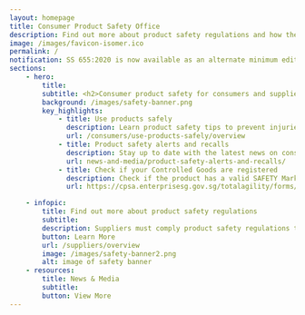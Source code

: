 ```yaml
---
layout: homepage
title: Consumer Product Safety Office
description: Find out more about product safety regulations and how the Consumer Product Safety Office safeguards consumers
image: /images/favicon-isomer.ico
permalink: /
notification: SS 655:2020 is now available as an alternate minimum edition for registration and renewal of Fans under the CPSR. To learn more, click <a href= "/news-and-media/circulars/"> here</a>.
sections:
    - hero:
        title: 
        subtitle: <h2>Consumer product safety for consumers and suppliers<h2>
        background: /images/safety-banner.png
        key_highlights:
            - title: Use products safely
              description: Learn product safety tips to prevent injuries to you and your family
              url: /consumers/use-products-safely/overview
            - title: Product safety alerts and recalls
              description: Stay up to date with the latest news on consumer product safety in Singapore
              url: news-and-media/product-safety-alerts-and-recalls/
            - title: Check if your Controlled Goods are registered
              description: Check if the product has a valid SAFETY Mark
              url: https://cpsa.enterprisesg.gov.sg/totalagility/forms/cpssite/PUBSearchCOC.form

    - infopic:
        title: Find out more about product safety regulations
        subtitle: 
        description: Suppliers must comply product safety regulations to ensure their products do not pose safety risks to consumers.
        button: Learn More
        url: /suppliers/overview
        image: /images/safety-banner2.png
        alt: image of safety banner
    - resources:
        title: News & Media
        subtitle:
        button: View More
---
```

